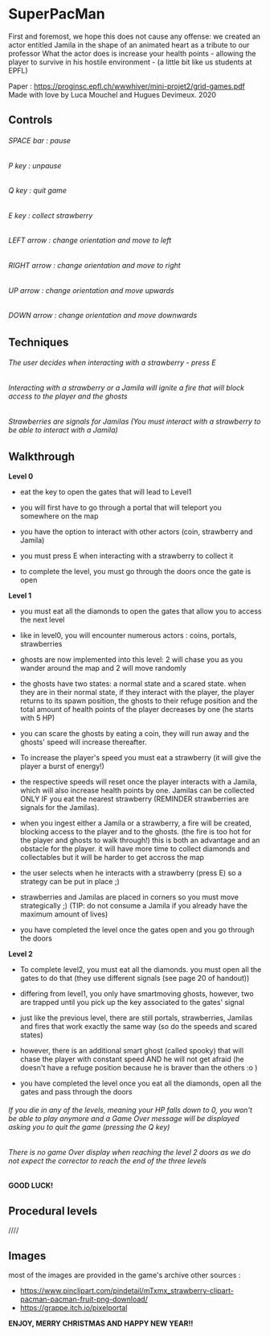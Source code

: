 # SuperPacMan

First and foremost, we hope this does not cause any offense: we created an actor entitled Jamila in the shape of an animated heart as a tribute to our professor
What the actor does is increase your health points - allowing the player to survive in his hostile environment - (a little bit like us students at EPFL)

Paper : https://proginsc.epfl.ch/wwwhiver/mini-projet2/grid-games.pdf
Made with love by Luca Mouchel and Hugues Devimeux. 
2020

## __Controls__

###### SPACE bar : pause
###### P key : unpause
###### Q key : quit game
###### E key : collect strawberry
###### LEFT arrow : change orientation and move to left
###### RIGHT arrow : change orientation and move to right
###### UP arrow : change orientation and move upwards
###### DOWN arrow : change orientation and move downwards

## Techniques

###### The user decides when interacting with a strawberry - press E 
###### Interacting with a strawberry or a Jamila will ignite a fire that will block access to the player and the ghosts
###### Strawberries are signals for Jamilas (You must interact with a strawberry to be able to interact with a Jamila)
           
## __Walkthrough__

 __Level 0__
  
  * eat the key to open the gates that will lead to Level1
 
  * you will first have to go through a portal that will teleport you somewhere on the map
 
  * you have the option to interact with other actors (coin, strawberry and Jamila)
 
  * you must press E when interacting with a strawberry to collect it
 
  * to complete the level, you must go through the doors once the gate is open


__Level 1__ 
 
* you must eat all the diamonds to open the gates that allow you to access the next level
 
* like in level0, you will encounter numerous actors : coins, portals, strawberries
 
* ghosts are now implemented into this level: 2 will chase you as you wander around the map and 2 will move randomly
 
* the ghosts have two states: a normal state and a scared state. when they are in their normal state, if they interact with the player, the player returns to its spawn position, the ghosts to their refuge position and the total amount of health points of the player decreases by one (he starts with 5 HP)
 
* you can scare the ghosts by eating a coin, they will run away and the ghosts' speed will increase thereafter. 

* To increase the player's speed you must eat a strawberry (it will give the player a burst of energy!)

* the respective speeds will reset once the player interacts with a Jamila, which will also increase health points by one. Jamilas can be collected ONLY IF you eat the nearest strawberry (REMINDER strawberries are signals for the Jamilas). 
 
* when you ingest either a Jamila or a strawberry, a fire will be created, blocking access to the player and to the ghosts. (the fire is too hot for the player and ghosts to walk through!) this is both an advantage and an obstacle for the player. 
it will have more time to collect diamonds and collectables but it will be harder to get accross the map
 
* the user selects when he interacts with a strawberry (press E) so a strategy can be put in place ;)
 
* strawberries and Jamilas are placed in corners so you must move strategically ;) (TIP: do not consume a Jamila if you already have the maximum amount of lives)
 
* you have completed the level once the gates open and you go through the doors
 
 
__Level 2__
 
* To complete level2, you must eat all the diamonds. you must open all the gates to do that (they use different signals (see page 20 of handout))

* differing from level1, you only have smartmoving ghosts, however, two are trapped until you pick up the key associated to the gates' signal

* just like the previous level, there are still portals, strawberries, Jamilas and fires that work exactly the same way (so do the speeds and scared states)

* however, there is an additional smart ghost (called spooky) that will chase the player with constant speed AND he will not get afraid (he doesn't have a refuge position because he is braver than the others :o )

* you have completed the level once you eat all the diamonds, open all the gates and pass through the doors
  
 ###### If you die in any of the levels, meaning your HP falls down to 0, you won't be able to play anymore and a Game Over message will be displayed asking you to quit the game (pressing the Q key)
 ###### There is no game Over display when reaching the level 2 doors as we do not expect the corrector to reach the end of the three levels
 
 __GOOD LUCK!__
 
 ## __Procedural levels__


////


## __Images__

most of the images are provided in the game's archive
other sources : 
* https://www.pinclipart.com/pindetail/mTxmx_strawberry-clipart-pacman-pacman-fruit-png-download/
* https://grappe.itch.io/pixelportal


__ENJOY, MERRY CHRISTMAS AND HAPPY NEW YEAR!!__
